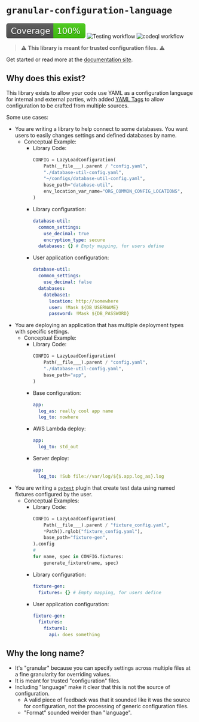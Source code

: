 # `granular-configuration-language`

[![Coverage badge](https://raw.githubusercontent.com/lifedox/granular-configuration-language/python-coverage-comment-action-data/badge.svg)](https://github.com/lifedox/granular-configuration-language/tree/python-coverage-comment-action-data) ![Testing workflow](https://github.com/lifedox/granular-configuration-language/actions/workflows/testing.yaml/badge.svg?event=push) ![codeql workflow](https://github.com/lifedox/granular-configuration-language/actions/workflows/codeql-analysis.yaml/badge.svg?event=push)

> ⚠️ **This library is meant for trusted configuration files.** ⚠️

Get started or read more at the [documentation site](https://lifedox.github.io/granular-configuration-language/doc-spec/getting_started.html).

## Why does this exist?

This library exists to allow your code use YAML as a configuration language for internal and external parties, with added [YAML Tags](https://lifedox.github.io/granular-configuration-language/doc-spec/yaml.html) to allow configuration to be crafted from multiple sources.

Some use cases:

- You are writing a library to help connect to some databases. You want users to easily changes settings and defined databases by name.
  - Conceptual Example:
    - Library Code:
      ```python
      CONFIG = LazyLoadConfiguration(
          Path(__file___).parent / "config.yaml",
          "./database-util-config.yaml",
          "~/configs/database-util-config.yaml",
          base_path="database-util",
          env_location_var_name="ORG_COMMON_CONFIG_LOCATIONS",
      )
      ```
    - Library configuration:
      ```yaml
      database-util:
        common_settings:
          use_decimal: true
          encryption_type: secure
        databases: {} # Empty mapping, for users define
      ```
    - User application configuration:
      ```yaml
      database-util:
        common_settings:
          use_decimal: false
        databases:
          datebase1:
            location: http://somewhere
            user: !Mask ${DB_USERNAME}
            password: !Mask ${DB_PASSWORD}
      ```
- You are deploying an application that has multiple deployment types with specific settings.
  - Conceptual Example:
    - Library Code:
      ```python
      CONFIG = LazyLoadConfiguration(
          Path(__file___).parent / "config.yaml",
          "./database-util-config.yaml",
          base_path="app",
      )
      ```
    - Base configuration:
      ```yaml
      app:
        log_as: really cool app name
        log_to: nowhere
      ```
    - AWS Lambda deploy:
      ```yaml
      app:
        log_to: std_out
      ```
    - Server deploy:
      ```yaml
      app:
        log_to: !Sub file://var/log/${$.app.log_as}.log
      ```
- You are writing a [`pytest`](https://docs.pytest.org/en/stable/) plugin that create test data using named fixtures configured by the user.
  - Conceptual Examples:
    - Library Code:
      ```python
      CONFIG = LazyLoadConfiguration(
          Path(__file___).parent / "fixture_config.yaml",
          *Path().rglob("fixture_config.yaml"),
          base_path="fixture-gen",
      ).config
      #
      for name, spec in CONFIG.fixtures:
          generate_fixture(name, spec)
      ```
    - Library configuration:
      ```yaml
      fixture-gen:
        fixtures: {} # Empty mapping, for users define
      ```
    - User application configuration:
      ```yaml
      fixture-gen:
        fixtures:
          fixture1:
            api: does something
      ```

## Why the long name?

- It's "granular" because you can specify settings across multiple files at a fine granularity for overriding values.
- It is meant for trusted "configuration" files.
- Including "language" make it clear that this is not the source of configuration.
  - A valid piece of feedback was that it sounded like it was the source for configuration, not the processing of generic configuration files.
  - "Format" sounded weirder than "language".
